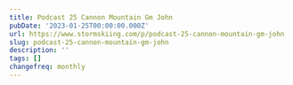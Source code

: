 ```yaml
---
title: Podcast 25 Cannon Mountain Gm John
pubDate: '2023-01-25T00:00:00.000Z'
url: https://www.stormskiing.com/p/podcast-25-cannon-mountain-gm-john
slug: podcast-25-cannon-mountain-gm-john
description: ''
tags: []
changefreq: monthly
---
```


<!-- Add post content below -->
